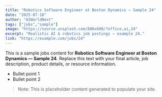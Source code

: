 ```yaml
---
title: "Robotics Software Engineer at Boston Dynamics — Sample 24"
date: "2025-07-18"
author: "AIWorldNext"
tags: ["jobs","sample"]
image: "https://source.unsplash.com/800x600/?office,ai,24"
excerpt: "Realistic AI & robotics job postings — example 24."
link: "https://example.com/jobs/24"
---
```


This is a sample jobs content for **Robotics Software Engineer at Boston Dynamics — Sample 24**. Replace this text with your final article, job description, product details, or resource information.

- Bullet point 1
- Bullet point 2

> Note: This is placeholder content generated to populate your site.
